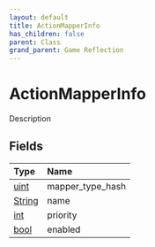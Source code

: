 ```yaml
---
layout: default
title: ActionMapperInfo
has_children: false
parent: Class
grand_parent: Game Reflection
---
```

# ActionMapperInfo
Description 

## Fields

| Type | Name |
|:-------------|:--------------|
| [uint](/docs/game-reflection/components/uint) | mapper_type_hash |
| [String](/docs/game-reflection/components/string) | name |
| [int](/docs/game-reflection/enums/int) | priority |
| [bool](/docs/game-reflection/components/bool) | enabled |

